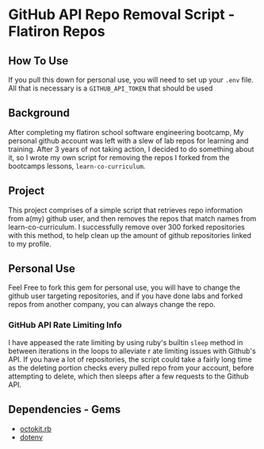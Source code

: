 # GitHub API Repo Removal Script - Flatiron Repos

## How To Use
If you pull this down for personal use, you will need to set up your `.env` file. All that is necessary is a `GITHUB_API_TOKEN` that should be used 

## Background
After completing my flatiron school software engineering bootcamp, My personal github account was left with 
a slew of lab repos for learning and training. After 3 years of not taking action, I decided to do something about it, so I wrote my own
script for removing the repos I forked from the bootcamps lessons, `learn-co-curriculum`.

## Project
This project comprises of a simple script that retrieves repo information from a(my) github user, and then removes the repos that match names from learn-co-curriculum. I successfully remove over 300 forked repositories with this method, to help clean up the amount of github repositories linked to my profile.

## Personal Use
Feel Free to fork this gem for personal use, you will have to change the github user targeting repositories, and if you have done labs and forked repos from another company, you can always change the repo.

### GitHub API Rate Limiting Info
I have appeased the rate limiting by using ruby's builtin `sleep` method in between iterations in the loops to alleviate r ate limiting issues with Github's API.
If you have a lot of repositories, the script could take a fairly long time as the deleting portion checks every pulled repo from your account, before attempting to delete, which then sleeps after a few requests to the Github API.

## Dependencies - Gems
- [octokit.rb](https://github.com/octokit/octokit.rb)
- [dotenv](https://github.com/bkeepers/dotenv)
